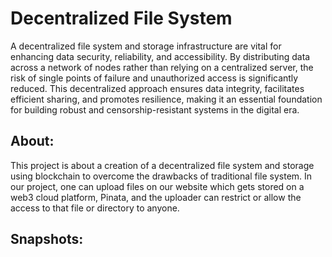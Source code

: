 # Decentralized File System

A decentralized file system and storage infrastructure are vital for enhancing data security, reliability, and accessibility. By distributing data across a network of nodes rather than relying on a centralized server, the risk of single points of failure and unauthorized access is significantly reduced. This decentralized approach ensures data integrity, facilitates efficient sharing, and promotes resilience, making it an essential foundation for building robust and censorship-resistant systems in the digital era.

##  About:

This project is about a creation of a decentralized file system and storage using blockchain to overcome the drawbacks of traditional file system. In our project, one can upload files on our website which gets stored on a web3 cloud platform, Pinata, and the uploader can restrict or allow the access to that file or directory to anyone.

## Snapshots:

